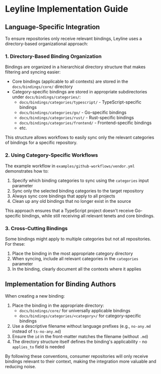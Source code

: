 # Leyline Implementation Guide

## Language-Specific Integration

To ensure repositories only receive relevant bindings, Leyline uses a directory-based organizational approach:

### 1. Directory-Based Binding Organization

Bindings are organized in a hierarchical directory structure that makes filtering and syncing easier:

- Core bindings (applicable to all contexts) are stored in the `docs/bindings/core/` directory
- Category-specific bindings are stored in appropriate subdirectories under `docs/bindings/categories/`:
  - `docs/bindings/categories/typescript/` - TypeScript-specific bindings
  - `docs/bindings/categories/go/` - Go-specific bindings
  - `docs/bindings/categories/rust/` - Rust-specific bindings
  - `docs/bindings/categories/frontend/` - Frontend-specific bindings
  - etc.

This structure allows workflows to easily sync only the relevant categories of bindings for a specific repository.

### 2. Using Category-Specific Workflows

The example workflow in `examples/github-workflows/vendor.yml` demonstrates how to:

1. Specify which binding categories to sync using the `categories` input parameter
2. Sync only the selected binding categories to the target repository
3. Always sync core bindings that apply to all projects
4. Clean up any old bindings that no longer exist in the source

This approach ensures that a TypeScript project doesn't receive Go-specific bindings,
while still receiving all relevant tenets and core bindings.

### 3. Cross-Cutting Bindings

Some bindings might apply to multiple categories but not all repositories. For these:

1. Place the binding in the most appropriate category directory
2. When syncing, include all relevant categories in the `categories` parameter
3. In the binding, clearly document all the contexts where it applies

## Implementation for Binding Authors

When creating a new binding:

1. Place the binding in the appropriate directory:
   - `docs/bindings/core/` for universally applicable bindings
   - `docs/bindings/categories/<category>/` for category-specific bindings
2. Use a descriptive filename without language prefixes (e.g., `no-any.md` instead of `ts-no-any.md`)
3. Ensure the `id` in the front-matter matches the filename (without `.md`)
4. The directory structure itself defines the binding's applicability - no `applies_to` field is needed

By following these conventions, consumer repositories will only receive bindings
relevant to their context, making the integration more valuable and reducing noise.
